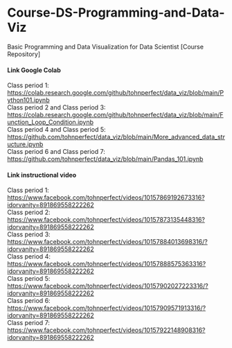 # Course-DS-Programming-and-Data-Viz
Basic Programming and Data Visualization for Data Scientist [Course Repository]

#### Link Google Colab ####

Class period 1: https://colab.research.google.com/github/tohnperfect/data_viz/blob/main/Python101.ipynb<br />
Class period 2 and Class period 3:<br /> https://colab.research.google.com/github/tohnperfect/data_viz/blob/main/Function_Loop_Condition.ipynb<br />
Class period 4 and Class period 5: https://github.com/tohnperfect/data_viz/blob/main/More_advanced_data_structure.ipynb<br />
Class period 6 and Class period 7: https://github.com/tohnperfect/data_viz/blob/main/Pandas_101.ipynb


#### Link instructional video ####

Class period 1: https://www.facebook.com/tohnperfect/videos/10157869192673316?idorvanity=891869558222262<br />
Class period 2: https://www.facebook.com/tohnperfect/videos/10157873135448316?idorvanity=891869558222262<br />
Class period 3: https://www.facebook.com/tohnperfect/videos/10157884013698316/?idorvanity=891869558222262<br />
Class period 4: https://www.facebook.com/tohnperfect/videos/10157888575363316?idorvanity=891869558222262<br />
Class period 5: https://www.facebook.com/tohnperfect/videos/10157902027223316/?idorvanity=891869558222262<br />
Class period 6: https://www.facebook.com/tohnperfect/videos/10157909571913316/?idorvanity=891869558222262<br />
Class period 7: https://www.facebook.com/tohnperfect/videos/10157922148908316?idorvanity=891869558222262